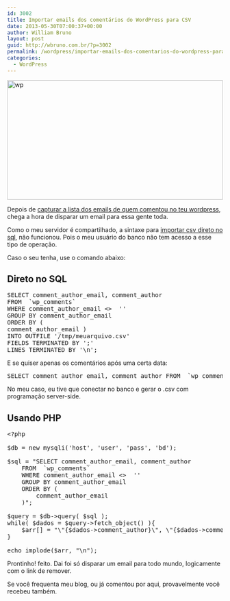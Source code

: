 ```yaml
---
id: 3002
title: Importar emails dos comentários do WordPress para CSV
date: 2013-05-30T07:00:37+00:00
author: William Bruno
layout: post
guid: http://wbruno.com.br/?p=3002
permalink: /wordpress/importar-emails-dos-comentarios-do-wordpress-para-csv/
categories:
  - WordPress
---
```

<img src="/wp-content/uploads/2013/05/wp.png" alt="wp" width="504" height="279" class="aligncenter size-full wp-image-3003" srcset="/wp-content/uploads/2013/05/wp.png 504w, /wp-content/uploads/2013/05/wp-300x166.png 300w" sizes="(max-width: 504px) 100vw, 504px" />

<!--more-->

Depois de [capturar a lista dos emails de quem comentou no teu wordpress](http://wbruno.com.br/wordpress/capturar-lista-de-email-dos-comentarios-seu-wordpress-outras-queries-uteis/), chega a hora de disparar um email para essa gente toda.

Como o meu servidor é compartilhado, a sintaxe para <a href="http://fiorix.wordpress.com/2008/04/17/importando-e-exportando-csv-no-mysql/" rel="nofollow">importar csv direto no sql</a>, não funcionou. Pois o meu usuário do banco não tem acesso a esse tipo de operação.

Caso o seu tenha, use o comando abaixo:

## Direto no SQL

<pre class="sql">SELECT comment_author_email, comment_author
FROM  `wp_comments`
WHERE comment_author_email &lt;>  ''
GROUP BY comment_author_email
ORDER BY (
comment_author_email )
INTO OUTFILE '/tmp/meuarquivo.csv'
FIELDS TERMINATED BY ';'
LINES TERMINATED BY '\n';
</pre>

E se quiser apenas os comentários após uma certa data:

<pre>SELECT comment_author_email, comment_author FROM  `wp_comments`  WHERE comment_author_email &lt;>  '' AND comment_date > '2013-04-13' GROUP BY comment_author_email ORDER BY ( comment_author_email ) INTO OUTFILE '/tmp/comments-2013-04-13.csv' FIELDS TERMINATED BY ';' LINES TERMINATED BY '\n';</pre>

No meu caso, eu tive que conectar no banco e gerar o .csv com programação server-side.

## Usando PHP

<pre class="php">&lt;?php

$db = new mysqli('host', 'user', 'pass', 'bd');

$sql = "SELECT comment_author_email, comment_author
	FROM  `wp_comments`
	WHERE comment_author_email &lt;>  ''
	GROUP BY comment_author_email
	ORDER BY (
		comment_author_email
	)";

$query = $db->query( $sql );
while( $dados = $query->fetch_object() ){
	$arr[] = "\"{$dados->comment_author}\", \"{$dados->comment_author_email}\"";
}

echo implode($arr, "\n");
</pre>

Prontinho! feito. Dai foi só disparar um email para todo mundo, logicamente com o link de remover.

Se você frequenta meu blog, ou já comentou por aqui, provavelmente você recebeu também.
